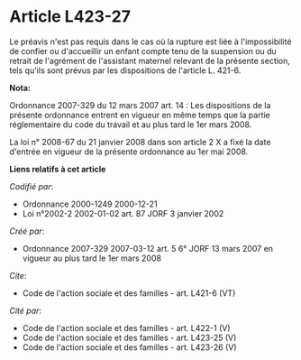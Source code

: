 # Article L423-27

Le préavis n'est pas requis dans le cas où la rupture est liée à l'impossibilité de confier ou d'accueillir un enfant compte
tenu de la suspension ou du retrait de l'agrément de l'assistant maternel relevant de la présente section, tels qu'ils sont
prévus par les dispositions de l'article L. 421-6.

**Nota:**

Ordonnance 2007-329 du 12 mars 2007 art. 14 : Les dispositions de la présente ordonnance entrent en vigueur en même temps que
la partie réglementaire du code du travail et au plus tard le 1er mars 2008. 

La loi n° 2008-67 du 21 janvier 2008 dans son article 2 X a fixé la date d'entrée en vigueur de la présente ordonnance au 1er
mai 2008.

**Liens relatifs à cet article**

_Codifié par_:

  - Ordonnance 2000-1249 2000-12-21
  - Loi n°2002-2 2002-01-02 art. 87 JORF 3 janvier 2002

_Créé par_:

  - Ordonnance 2007-329 2007-03-12 art. 5 6° JORF 13 mars 2007 en vigueur au plus tard le 1er mars 2008

_Cite_:

  - Code de l'action sociale et des familles - art. L421-6 (VT)

_Cité par_:

  - Code de l'action sociale et des familles - art. L422-1 (V)
  - Code de l'action sociale et des familles - art. L423-25 (V)
  - Code de l'action sociale et des familles - art. L423-26 (V)
